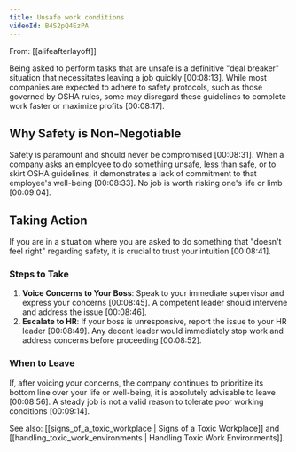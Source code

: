 ```yaml
---
title: Unsafe work conditions
videoId: B4S2pQ4EzPA
---
```


From: [[alifeafterlayoff]] <br/> 

Being asked to perform tasks that are unsafe is a definitive "deal breaker" situation that necessitates leaving a job quickly <a class="yt-timestamp" data-t="00:08:13">[00:08:13]</a>. While most companies are expected to adhere to safety protocols, such as those governed by OSHA rules, some may disregard these guidelines to complete work faster or maximize profits <a class="yt-timestamp" data-t="00:08:17">[00:08:17]</a>.

## Why Safety is Non-Negotiable
Safety is paramount and should never be compromised <a class="yt-timestamp" data-t="00:08:31">[00:08:31]</a>. When a company asks an employee to do something unsafe, less than safe, or to skirt OSHA guidelines, it demonstrates a lack of commitment to that employee's well-being <a class="yt-timestamp" data-t="00:08:33">[00:08:33]</a>. No job is worth risking one's life or limb <a class="yt-timestamp" data-t="00:09:04">[00:09:04]</a>.

## Taking Action
If you are in a situation where you are asked to do something that "doesn't feel right" regarding safety, it is crucial to trust your intuition <a class="yt-timestamp" data-t="00:08:41">[00:08:41]</a>.

### Steps to Take
1.  **Voice Concerns to Your Boss**: Speak to your immediate supervisor and express your concerns <a class="yt-timestamp" data-t="00:08:45">[00:08:45]</a>. A competent leader should intervene and address the issue <a class="yt-timestamp" data-t="00:08:46">[00:08:46]</a>.
2.  **Escalate to HR**: If your boss is unresponsive, report the issue to your HR leader <a class="yt-timestamp" data-t="00:08:49">[00:08:49]</a>. Any decent leader would immediately stop work and address concerns before proceeding <a class="yt-timestamp" data-t="00:08:52">[00:08:52]</a>.

### When to Leave
If, after voicing your concerns, the company continues to prioritize its bottom line over your life or well-being, it is absolutely advisable to leave <a class="yt-timestamp" data-t="00:08:56">[00:08:56]</a>. A steady job is not a valid reason to tolerate poor working conditions <a class="yt-timestamp" data-t="00:09:14">[00:09:14]</a>.

See also: [[signs_of_a_toxic_workplace | Signs of a Toxic Workplace]] and [[handling_toxic_work_environments | Handling Toxic Work Environments]].
